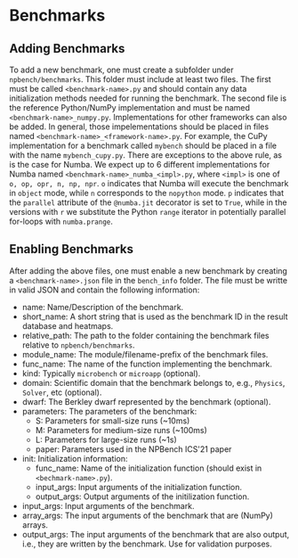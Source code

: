 # Benchmarks

## Adding Benchmarks

To add a new benchmark, one must create a subfolder under `npbench/benchmarks`.
This folder must include at least two files.
The first must be called `<benchmark-name>.py` and should contain any
data initialization methods needed for running the benchmark.
The second file is the reference Python/NumPy implementation and must be named
`<benchmark-name>_numpy.py`.
Implementations for other frameworks can also be added.
In general, those impelementations should be placed in files named
`<benchmark-name>_<framework-name>.py`.
For example, the CuPy implementation for a benchmark called `mybench` should be
placed in a file with the name `mybench_cupy.py`.
There are exceptions to the above rule, as is the case for Numba.
We expect up to 6 different implementations for Numba named
`<benchmark-name>_numba_<impl>.py`, where `<impl>` is one of
`o, op, opr, n, np, npr`.
`o` indicates that Numba will execute the benchmark in `object` mode, while `n`
corresponds to the `nopython` mode.
`p` indicates that the `parallel` attribute of the `@numba.jit` decorator is
set to `True`, while in the versions with `r` we substitute the Python `range`
iterator in potentially parallel for-loops with `numba.prange`.

## Enabling Benchmarks

After adding the above files, one must enable a new benchmark by creating a
`<benchmark-name>.json` file in the `bench_info` folder.
The file must be writte in valid JSON and contain the following information:
- name: Name/Description of the benchmark.
- short_name: A short string that is used as the benchmark ID in the result database and heatmaps.
- relative_path: The path to the folder containing the benchmark files relative to `npbench/benchmarks`.
- module_name: The module/filename-prefix of the benchmark files.
- func_name: The name of the function implementing the benchmark.
- kind: Typically `microbench` or `microapp` (optional).
- domain: Scientific domain that the benchmark belongs to, e.g., `Physics`, `Solver`, etc (optional).
- dwarf: The Berkley dwarf represented by the benchmark (optional).
- parameters: The parameters of the benchmark:
  - S: Parameters for small-size runs (~10ms)
  - M: Parameters for medium-size runs (~100ms)
  - L: Parameters for large-size runs (~1s)
  - paper: Parameters used in the NPBench ICS'21 paper
- init: Initialization information:
  - func_name: Name of the initialization function (should exist in `<bechmark-name>.py`).
  - input_args: Input arguments of the initialization function.
  - output_args: Output arguments of the initilization function.
- input_args: Input arguments of the benchmark.
- array_args: The input arguments of the benchmark that are (NumPy) arrays.
- output_args: The input arguments of the benchmark that are also output, i.e., they are written by the benchmark. Use for validation purposes.
